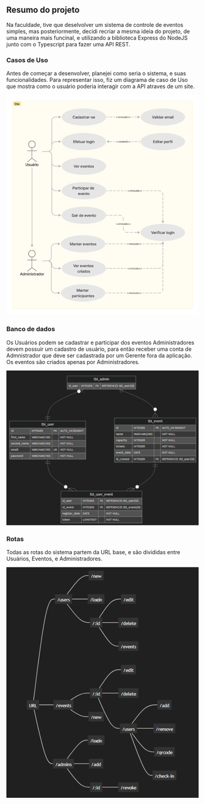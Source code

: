 ## Resumo do projeto
Na faculdade, tive que deselvolver um sistema de controle de eventos simples, mas posteriormente, decidi recriar a mesma ideia do projeto, de uma maneira mais funcinal, e utilizando a biblioteca Express do NodeJS junto com o Typescript para fazer uma API REST.

### Casos de Uso
Antes de começar a desenvolver, planejei como seria o sistema, e suas funcionalidades. Para representar isso, fiz um diagrama de caso de Uso que mostra como o usuário poderia interagir com a API atraves de um site.

![Diagrama de Casos de Uso](./@README/image-2.png)

### Banco de dados
Os Usuários podem se cadastrar e participar dos eventos
Administradores devem possuir um cadastro de usuário, para então receber uma conta de Admnistrador que deve ser cadastrada por um Gerente fora da aplicação.
Os eventos são criados apenas por Administradores.

![Diagrama de Banco de Dados](./@README/image.png)

### Rotas
Todas as rotas do sistema partem da URL base, e são divididas entre Usuários, Eventos, e Administradores.

![Desenho das Rotas](./@README/image-1.png)